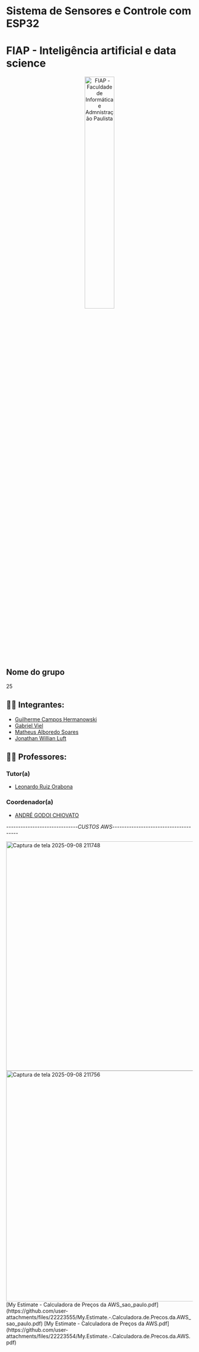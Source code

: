 # Sistema de Sensores e Controle com ESP32

# FIAP - Inteligência artificial e data science

<p align="center">
<a href= "https://www.fiap.com.br/"><img src="assets/logo-fiap.png" alt="FIAP - Faculdade de Informática e Admnistração Paulista" border="0" width=40% height=40%></a>
</p>

## Nome do grupo
25

## 👨‍🎓 Integrantes: 
- <a href="https://www.linkedin.com/company/inova-fusca">Guilherme Campos Hermanowski </a>
- <a href="https://www.linkedin.com/company/inova-fusca">Gabriel Viel </a>
- <a href="https://www.linkedin.com/company/inova-fusca"> Matheus Alboredo Soares</a> 
- <a href="https://www.linkedin.com/company/inova-fusca">Jonathan Willian Luft </a>

## 👩‍🏫 Professores:
### Tutor(a) 
- <a href="https://www.linkedin.com/company/inova-fusca">Leonardo Ruiz Orabona</a>
### Coordenador(a)
- <a href="https://www.linkedin.com/company/inova-fusca">ANDRÉ GODOI CHIOVATO</a>




------------------------------*CUSTOS AWS*--------------------------------------


<img width="678" height="617" alt="Captura de tela 2025-09-08 211748" src="https://github.com/user-attachments/assets/bc34f50c-00c7-4069-af2d-b5831faebf46" />
<img width="663" height="621" alt="Captura de tela 2025-09-08 211756" src="https://github.com/user-attachments/assets/c581eac4-110d-4895-bf39-5dba8e05ff25" />
[My Estimate - Calculadora de Preços da AWS_sao_paulo.pdf](https://github.com/user-attachments/files/22223555/My.Estimate.-.Calculadora.de.Precos.da.AWS_sao_paulo.pdf)
[My Estimate - Calculadora de Preços da AWS.pdf](https://github.com/user-attachments/files/22223554/My.Estimate.-.Calculadora.de.Precos.da.AWS.pdf)
